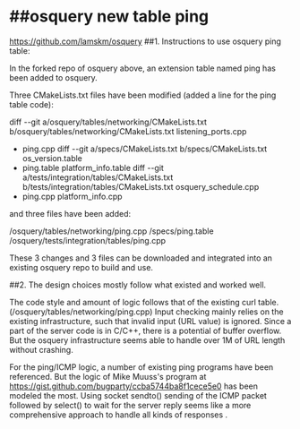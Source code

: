 ##osquery new table ping
======================

https://github.com/lamskm/osquery
##1. Instructions to use osquery ping table:

In the forked repo of osquery above, an extension table named ping has been added to osquery.

Three CMakeLists.txt files have been modified (added a line for the ping table code):

diff --git a/osquery/tables/networking/CMakeLists.txt b/osquery/tables/networking/CMakeLists.txt
     listening_ports.cpp
+    ping.cpp
diff --git a/specs/CMakeLists.txt b/specs/CMakeLists.txt
     os_version.table
+    ping.table
     platform_info.table
diff --git a/tests/integration/tables/CMakeLists.txt b/tests/integration/tables/CMakeLists.txt
     osquery_schedule.cpp
+    ping.cpp
     platform_info.cpp

and three files have been added:

/osquery/tables/networking/ping.cpp
/specs/ping.table
/osquery/tests/integration/tables/ping.cpp

These 3 changes and 3 files can be downloaded and integrated into an existing osquery repo to build and use.

##2. The design choices mostly follow what existed and worked well.

The code style and amount of logic follows that of the existing curl table.
(/osquery/tables/networking/ping.cpp)
Input checking mainly relies on the existing infrastructure, such that
invalid input (URL value) is ignored.
Since a part of the server code is in C/C++, there is a potential of buffer overflow.
But the osquery infrastructure seems able to handle over 1M of URL length without crashing.

For the ping/ICMP logic, a number of existing ping programs have been referenced.
But the logic of Mike Muuss's program at https://gist.github.com/bugparty/ccba5744ba8f1cece5e0
has been modeled the most.
Using socket sendto() sending of the ICMP packet followed by select() to wait for the server reply
seems like a more comprehensive approach to handle all kinds of responses .
